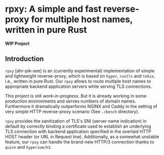 # rpxy: A simple and fast reverse-proxy for multiple host names, written in pure Rust

**WIP Project**

## Introduction

`rpxy` [ahr-pik-see] is an (currently experimental) implementation of simple and lightweight reverse-proxy, which is based on `hyper`, `rustls` and `tokio`, i.e., written in pure Rust. Our `rpxy` allows to route multiple host names to appropriate backend application servers while serving TLS connections.

This project is still *work-in-progress*. But it is already working in some production environments and serves numbers of domain names. Furthermore it dramatically outperforms NGINX and Caddy in the setting of very simple HTTP reverse-proxy scenario (See `./bench` directory).

 `rpxy` provides the sanitization of TLS's SNI (server name indication) in default by correctly binding a certificate used to establish an underlying TLS connection with backend application specified in the overlaid HTTP HOST header (or URL in Request line). Additionally, as a somewhat unstable feature, our `rpxy` can handle the brand-new HTTP/3 connection thanks to `quinn` and `hyperium/h3`.
